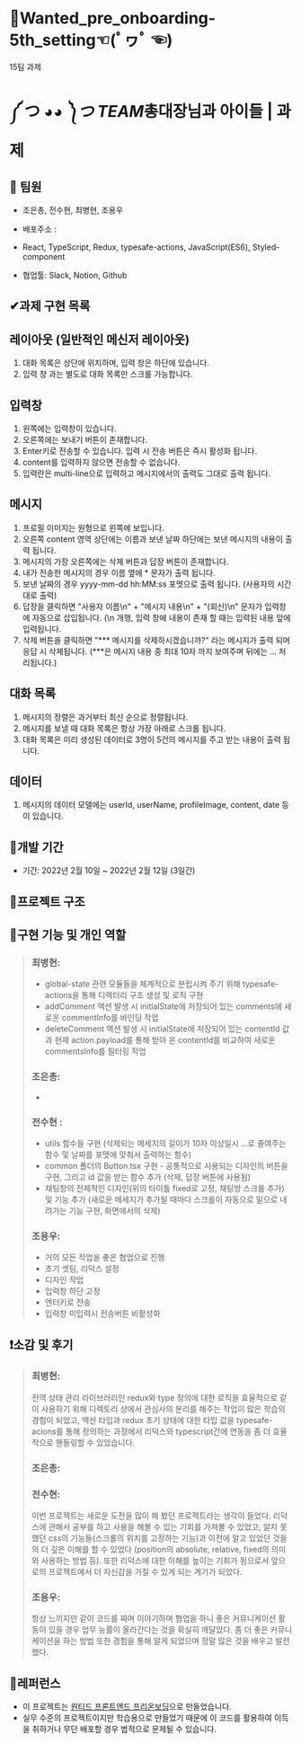 # **🧵Wanted_pre_onboarding-5th_setting☜(ﾟヮﾟ ☜)**

15팀 과제

# **༼ つ ◕*◕ ༽つ TEAM*총대장님과 아이들 | 과제**

## **👫 팀원**

- 조은총, 전수현, 최병현, 조용우
- 배포주소 :
- React, TypeScript, Redux, typesafe-actions, JavaScript(ES6), Styled-component

- 협업툴: Slack, Notion, Github

## **✔과제 구현 목록**

## 레이아웃 (일반적인 메신저 레이아웃)

1. 대화 목록은 상단에 위치하며, 입력 창은 하단에 있습니다.
2. 입력 창 과는 별도로 대화 목록만 스크롤 가능합니다.

## 입력창

1. 왼쪽에는 입력창이 있습니다.
2. 오른쪽에는 보내기 버튼이 존재합니다.
3. Enter키로 전송할 수 있습니다. 입력 시 전송 버튼은 즉시 활성화 됩니다.
4. content를 입력하지 않으면 전송할 수 없습니다.
5. 입력란은 multi-line으로 입력하고 메시지에서의 출력도 그대로 출력 됩니다.

## 메시지

1. 프로필 이미지는 원형으로 왼쪽에 보입니다.
2. 오른쪽 content 영역 상단에는 이름과 보낸 날짜 하단에는 보낸 메시지의 내용이 출력 됩니다.
3. 메시지의 가장 오른쪽에는 삭제 버튼과 답장 버튼이 존재합니다.
4. 내가 전송한 메시지의 경우 이름 옆에 * 문자가 출력 됩니다.
5. 보낸 날짜의 경우 yyyy-mm-dd hh:MM:ss 포멧으로 출력 됩니다. (사용자의 시간대로 출력)
6. 답장을 클릭하면 "사용자 이름\n" + "메시지 내용\n" + "(회신)\n" 문자가 입력창에 자동으로 삽입됩니다. (\n 개행, 입력 창에 내용이 존재 할 때는 입력된 내용 앞에 입력됩니다.
7. 삭제 버튼을 클릭하면 "*** 메시지를 삭제하시겠습니까?" 라는 메시지가 출력 되며 응답 시 삭제됩니다. (***은 메시지 내용 중 최대 10자 까지 보여주며 뒤에는 ... 처리됩니다.)

## 대화 목록

1. 메시지의 정렬은 과거부터 최신 순으로 정렬됩니다.
2. 메시지를 보낼 때 대화 목록은 항상 가장 아래로 스크롤 됩니다.
3. 대화 목록은 미리 생성된 데이터로 3명이 5건의 메시지를 주고 받는 내용이 출력 됩니다.

## 데이터

1. 메시지의 데이터 모델에는 userId, userName, profileImage, content, date 등이 있습니다.

## **📆개발 기간**

- 기간: 2022년 2월 10일 ~ 2022년 2월 12일 (3일간)

## **📃프로젝트 구조**

## **🔎구현 기능 및 개인 역할**

> ### 최병현:
> 
> - global-state 관련 모듈들을 체계적으로 분립시켜 주기 위해 typesafe-actions을 통해 디렉터리 구조 생성 및 로직 구현
> - addComment 액션 발생 시 initialState에 저장되어 있는 comments에 새로운 commentInfo를 바인딩 작업
> - deleteComment 액션 발생 시 initialState에 저장되어 있는 contentId 값과 현재 action.payload를 통해 받아 온 contentId를 비교하여 새로운 commentsInfo를 필터링 작업
> 
> ### 조은총:
> 
> - 
> 
> ### 전수현 :
> 
> - utils 함수들 구현 (삭제되는 메세지의 길이가 10자 이상일시 ...로 줄여주는 함수 및 날짜를 포맷에 맞춰서 출력하는 함수)
> - common 폴더의 Button.tsx 구현 - 공통적으로 사용되는 디자인의 버튼을 구현, 그리고 id 값을 받는 함수 추가 (삭제, 답장 버튼에 사용됨)
> - 채팅창의 전체적인 디자인(위의 타이틀 fixed로 고정, 채팅방 스크롤 추가)  및 기능 추가 (새로운 메세지가 추가될 때마다 스크롤이 자동으로 밑으로 내려가는 기능 구현, 화면에서의 삭제)
> 
> ### 조용우:
> 
> - 거의 모든 작업을 좋은 협업으로 진행
> - 초기 셋팅, 리덕스 설정
> - 디자인 작업
> - 입력창 하단 고정
> - 엔터키로 전송
> - 입력창 미입력시 전송버튼 비활성화
> 

## **❗소감 및 후기**

> ### 최병현: 
> 전역 상태 관리 라이브러리인 redux와 type 정의에 대한 로직을 효율적으로 같이 사용하기 위해 디렉토리 상에서 관심사의 분리를 해주는 작업이 많은 학습의 경험이 되었고, 액션 타입과 redux 초기 상태에 대한 타입 값을 typesafe-acions를 통해 정의하는 과정에서 리덕스와 typescript간에 연동을 좀 더 효율적으로 핸들링할 수 있었습니다.
> 
> ### 조은총:
> 
> ### 전수현:
> 
> 이번 프로젝트는 새로운 도전을 많이 해 봤던 프로젝트라는 생각이 들었다. 리덕스에 관해서 공부를 하고 사용을 해볼 수 있는 기회를 가져볼 수 있었고, 알지 못했던 css의 기능들(스크롤의 위치를 고정하는 기능)과 이전에 알고 있었던 것들의 더 깊은 이해를 할 수 있었다 (position의 absolute, relative, fixed의 의미와 사용하는 방법 등).
> 또한 리덕스에 대한 이해를 높이는 기회가 됨으로서 앞으로의 프로젝트에서 더 자신감을 가질 수 있게 되는 계기가 되었다.
> 
> ### 조용우:
> 
> 항상 느끼지만 같이 코드를 짜며 이야기하며 협업을 하니 좋은 커뮤니케이션 활동이 있을 경우 업무 능률이 올라간다는 것을 확실히 깨달았다. 좀 더 좋은 커뮤니케이션을 하는 방법 또한 경험을 통해 알게 되었으며 정말 많은 것을 배우고 발전했다.
> 

## **📕레퍼런스**

- 이 프로젝트는 [원티드 프론트엔드 프리온보딩](https://www.wanted.co.kr/events/pre_onboarding_course_6)으로 만들었습니다.
- 실무 수준의 프로젝트이지만 학습용으로 만들었기 때문에 이 코드를 활용하여 이득을 취하거나 무단 배포할 경우 법적으로 문제될 수 있습니다.
